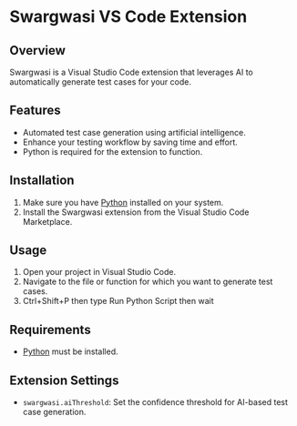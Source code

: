 # Swargwasi VS Code Extension

## Overview

Swargwasi is a Visual Studio Code extension that leverages AI to automatically generate test cases for your code.

## Features

- Automated test case generation using artificial intelligence.
- Enhance your testing workflow by saving time and effort.
- Python is required for the extension to function.

## Installation

1. Make sure you have [Python](https://www.python.org/downloads/) installed on your system.
2. Install the Swargwasi extension from the Visual Studio Code Marketplace.

## Usage

1. Open your project in Visual Studio Code.
2. Navigate to the file or function for which you want to generate test cases.
3. Ctrl+Shift+P then type Run Python Script then wait
## Requirements

- [Python](https://www.python.org/downloads/) must be installed.

## Extension Settings

- `swargwasi.aiThreshold`: Set the confidence threshold for AI-based test case generation.





